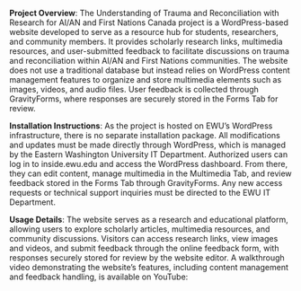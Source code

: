**Project Overview**:
The Understanding of Trauma and Reconciliation with Research for AI/AN and First Nations Canada project is a WordPress-based website developed to serve as a resource hub for students, researchers, and community members. It provides scholarly research links, multimedia resources, and user-submitted feedback to facilitate discussions on trauma and reconciliation within AI/AN and First Nations communities.
The website does not use a traditional database but instead relies on WordPress content management features to organize and store multimedia elements such as images, videos, and audio files. User feedback is collected through GravityForms, where responses are securely stored in the Forms Tab for review. 

**Installation Instructions**:
As the project is hosted on EWU’s WordPress infrastructure, there is no separate installation package. All modifications and updates must be made directly through WordPress, which is managed by the Eastern Washington University IT Department.
Authorized users can log in to inside.ewu.edu and access the WordPress dashboard. From there, they can edit content, manage multimedia in the Multimedia Tab, and review feedback stored in the Forms Tab through GravityForms. Any new access requests or technical support inquiries must be directed to the EWU IT Department.

**Usage Details**:
The website serves as a research and educational platform, allowing users to explore scholarly articles, multimedia resources, and community discussions. Visitors can access research links, view images and videos, and submit feedback through the online feedback form, with responses securely stored for review by the website editor.
A walkthrough video demonstrating the website’s features, including content management and feedback handling, is available on YouTube:
